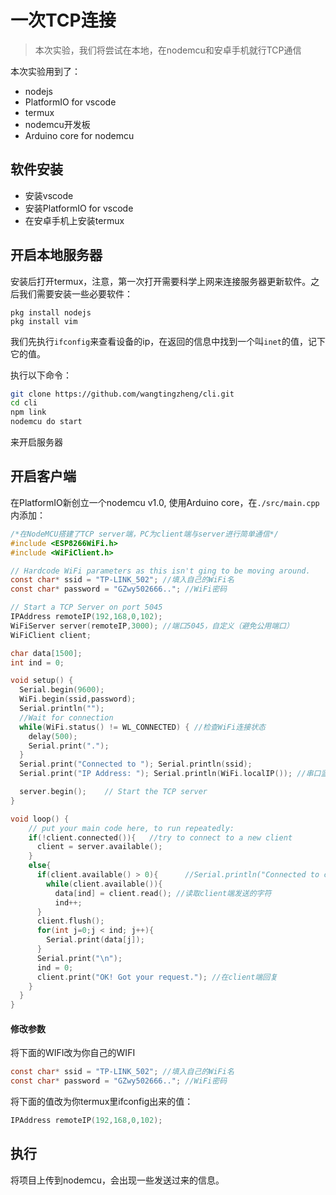 # 一次TCP连接

> 本次实验，我们将尝试在本地，在nodemcu和安卓手机就行TCP通信

本次实验用到了：

- nodejs
- PlatformIO for vscode
- termux
- nodemcu开发板
- Arduino core for nodemcu

## 软件安装

- 安装vscode
- 安装PlatformIO for vscode
- 在安卓手机上安装termux

## 开启本地服务器

安装后打开termux，注意，第一次打开需要科学上网来连接服务器更新软件。之后我们需要安装一些必要软件：

```
pkg install nodejs
pkg install vim
```

我们先执行`ifconfig`来查看设备的ip，在返回的信息中找到一个叫`inet`的值，记下它的值。

执行以下命令：

```bash
git clone https://github.com/wangtingzheng/cli.git
cd cli
npm link
nodemcu do start
```

来开启服务器

## 开启客户端

在PlatformIO新创立一个nodemcu v1.0, 使用Arduino core，在`./src/main.cpp`内添加：

```c
/*在NodeMCU搭建了TCP server端，PC为client端与server进行简单通信*/
#include <ESP8266WiFi.h>
#include <WiFiClient.h>

// Hardcode WiFi parameters as this isn't ging to be moving around.
const char* ssid = "TP-LINK_502"; //填入自己的WiFi名
const char* password = "GZwy502666.."; //WiFi密码

// Start a TCP Server on port 5045
IPAddress remoteIP(192,168,0,102); 
WiFiServer server(remoteIP,3000); //端口5045，自定义（避免公用端口）
WiFiClient client;

char data[1500];
int ind = 0;

void setup() {
  Serial.begin(9600);
  WiFi.begin(ssid,password);
  Serial.println("");
  //Wait for connection
  while(WiFi.status() != WL_CONNECTED) { //检查WiFi连接状态
    delay(500);
    Serial.print(".");
  }
  Serial.print("Connected to "); Serial.println(ssid);
  Serial.print("IP Address: "); Serial.println(WiFi.localIP()); //串口监视器显示IP地址

  server.begin();    // Start the TCP server
}

void loop() {
    // put your main code here, to run repeatedly:
    if(!client.connected()){   //try to connect to a new client
      client = server.available();
    }
    else{
      if(client.available() > 0){      //Serial.println("Connected to client");
        while(client.available()){
          data[ind] = client.read(); //读取client端发送的字符
          ind++;
      }
      client.flush();
      for(int j=0;j < ind; j++){
        Serial.print(data[j]);
      }
      Serial.print("\n");
      ind = 0;
      client.print("OK! Got your request."); //在client端回复
    }
  }
}
```

#### 修改参数

将下面的WIFI改为你自己的WIFI

```c
const char* ssid = "TP-LINK_502"; //填入自己的WiFi名
const char* password = "GZwy502666.."; //WiFi密码
```

将下面的值改为你termux里ifconfig出来的值：

```c
IPAddress remoteIP(192,168,0,102); 
```

## 执行

将项目上传到nodemcu，会出现一些发送过来的信息。